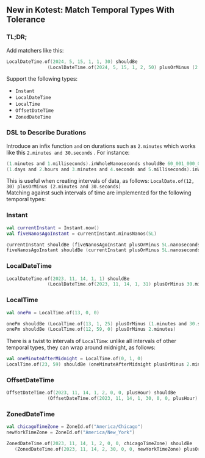## New in Kotest: Match Temporal Types With Tolerance

### TL;DR;

Add matchers like this:

```kotlin
LocalDateTime.of(2024, 5, 15, 1, 1, 30) shouldBe
               (LocalDateTime.of(2024, 5, 15, 1, 2, 50) plusOrMinus (2.minutes and 30.seconds))
```
Support the following types:
* `Instant`
* `LocalDateTime`
* `LocalTime`
* `OffsetDateTime`
* `ZonedDateTime`

### DSL to Describe Durations

Introduce an infix function `and` on durations such as `2.minutes` which works like this `2.minutes and 30.seconds`
. For instance:


```kotlin
(1.minutes and 1.milliseconds).inWholeNanoseconds shouldBe 60_001_000_000L
(1.days and 2.hours and 3.minutes and 4.seconds and 5.milliseconds).inWholeNanoseconds shouldBe 93_784_005_000_000L
```

This is useful when creating intervals of data, as follows: `LocalDate.of(12, 30) plusOrMinus (2.minutes and 30.seconds)`
<br/>
Matching against such intervals of time are implemented for the following temporal types:

### Instant

```kotlin
val currentInstant = Instant.now()
val fiveNanosAgoInstant = currentInstant.minusNanos(5L)

currentInstant shouldBe (fiveNanosAgoInstant plusOrMinus 5L.nanoseconds)
fiveNanosAgoInstant shouldBe (currentInstant plusOrMinus 5L.nanoseconds)
```

### LocalDateTime
```kotlin
LocalDateTime.of(2023, 11, 14, 1, 1) shouldBe
               (LocalDateTime.of(2023, 11, 14, 1, 31) plusOrMinus 30.minutes)
```

### LocalTime

```kotlin
val onePm = LocalTime.of(13, 0, 0)

onePm shouldBe (LocalTime.of(13, 1, 25) plusOrMinus (1.minutes and 30.seconds))
onePm shouldBe (LocalTime.of(12, 59, 0) plusOrMinus 2.minutes)
```

There is a twist to intervals of `LocalTime`: unlike all intervals of other temporal types, they can wrap around midnight, as follows:

```kotlin
val oneMinuteAfterMidnight = LocalTime.of(0, 1, 0)
LocalTime.of(23, 59) shouldBe (oneMinuteAfterMidnight plusOrMinus 2.minutes)
```

### OffsetDateTime

```kotlin
OffsetDateTime.of(2023, 11, 14, 1, 2, 0, 0, plusHour) shouldBe
               (OffsetDateTime.of(2023, 11, 14, 1, 30, 0, 0, plusHour) plusOrMinus 30.minutes)
```

### ZonedDateTime

```kotlin
val chicagoTimeZone = ZoneId.of("America/Chicago")
newYorkTimeZone = ZoneId.of("America/New_York")

ZonedDateTime.of(2023, 11, 14, 1, 2, 0, 0, chicagoTimeZone) shouldBe
   (ZonedDateTime.of(2023, 11, 14, 2, 30, 0, 0, newYorkTimeZone) plusOrMinus (30.minutes and 30.seconds))
```
